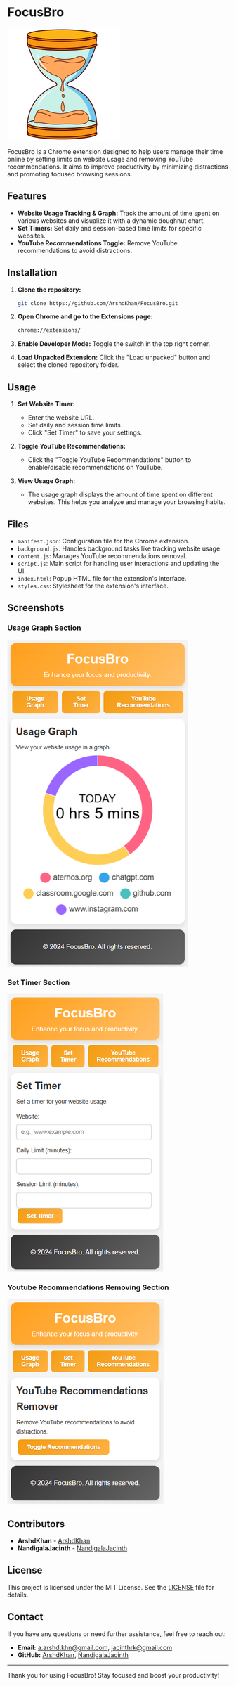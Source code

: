 # FocusBro

![FocusBro Logo](icons/icon128.png)

FocusBro is a Chrome extension designed to help users manage their time online by setting limits on website usage and removing YouTube recommendations. It aims to improve productivity by minimizing distractions and promoting focused browsing sessions.

## Features

- **Website Usage Tracking & Graph:** Track the amount of time spent on various websites and visualize it with a dynamic doughnut chart.
- **Set Timers:** Set daily and session-based time limits for specific websites.
- **YouTube Recommendations Toggle:** Remove YouTube recommendations to avoid distractions.

## Installation

1. **Clone the repository:**
    ```bash
    git clone https://github.com/ArshdKhan/FocusBro.git
    ```

2. **Open Chrome and go to the Extensions page:**
    ```bash
    chrome://extensions/
    ```

3. **Enable Developer Mode:**
    Toggle the switch in the top right corner.

4. **Load Unpacked Extension:**
    Click the "Load unpacked" button and select the cloned repository folder.

## Usage

1. **Set Website Timer:**
    - Enter the website URL.
    - Set daily and session time limits.
    - Click "Set Timer" to save your settings.

2. **Toggle YouTube Recommendations:**
    - Click the "Toggle YouTube Recommendations" button to enable/disable recommendations on YouTube.

3. **View Usage Graph:**
    - The usage graph displays the amount of time spent on different websites. This helps you analyze and manage your browsing habits.

## Files

- `manifest.json`: Configuration file for the Chrome extension.
- `background.js`: Handles background tasks like tracking website usage.
- `content.js`: Manages YouTube recommendations removal.
- `script.js`: Main script for handling user interactions and updating the UI.
- `index.html`: Popup HTML file for the extension's interface.
- `styles.css`: Stylesheet for the extension's interface.

## Screenshots

### Usage Graph Section
![Screenshot 1](screenshots/screenshot1.png)

### Set Timer Section
![Screenshot 2](screenshots/screenshot2.png)

### Youtube Recommendations Removing Section
![Screenshot 3](screenshots/screenshot3.png)

## Contributors

- **ArshdKhan** - [ArshdKhan](https://github.com/ArshdKhan)
- **NandigalaJacinth** - [NandigalaJacinth](https://github.com/NandigalaJacinth)

## License

This project is licensed under the MIT License. See the [LICENSE](LICENSE) file for details.

## Contact

If you have any questions or need further assistance, feel free to reach out:

- **Email:** a.arshd.khn@gmail.com, jacinthrk@gmail.com
- **GitHub:** [ArshdKhan](https://github.com/ArshdKhan/), [NandigalaJacinth](https://github.com/nandigalajacinth/)

---

Thank you for using FocusBro! Stay focused and boost your productivity!
